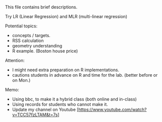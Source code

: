This file contains brief descriptions.

Try LR (Linear Regression) and MLR (multi-linear regression)

Potential topics:
 - concepts / targets.
 - RSS calculation
 - geometry understanding
 - R example. (Boston house price)
 
Attention:
 - I might need extra preparation on R implementations.
 - cautions students in advance on R and time for the lab. (better before or on Mon.)

Memo:
 - Using bbc, to make it a hybrid class (both online and in-class)
 - Using records for students who cannot make it.
 - Update my channel on Youtube [https://www.youtube.com/watch?v=TCC57fzLTAM&t=7s]
